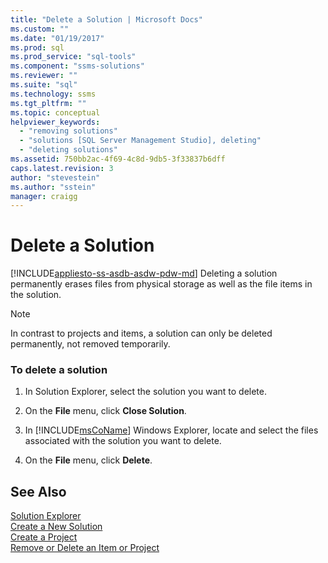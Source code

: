 ```yaml
---
title: "Delete a Solution | Microsoft Docs"
ms.custom: ""
ms.date: "01/19/2017"
ms.prod: sql
ms.prod_service: "sql-tools"
ms.component: "ssms-solutions"
ms.reviewer: ""
ms.suite: "sql"
ms.technology: ssms
ms.tgt_pltfrm: ""
ms.topic: conceptual
helpviewer_keywords: 
  - "removing solutions"
  - "solutions [SQL Server Management Studio], deleting"
  - "deleting solutions"
ms.assetid: 750bb2ac-4f69-4c8d-9db5-3f33837b6dff
caps.latest.revision: 3
author: "stevestein"
ms.author: "sstein"
manager: craigg
---
```

# Delete a Solution
[!INCLUDE[appliesto-ss-asdb-asdw-pdw-md](../../includes/appliesto-ss-asdb-asdw-pdw-md.md)]
Deleting a solution permanently erases files from physical storage as well as the file items in the solution.  
  
> [!NOTE]  
> In contrast to projects and items, a solution can only be deleted permanently, not removed temporarily.  
  
### To delete a solution  
  
1.  In Solution Explorer, select the solution you want to delete.  
  
2.  On the **File** menu, click **Close Solution**.  
  
3.  In [!INCLUDE[msCoName](../../includes/msconame_md.md)] Windows Explorer, locate and select the files associated with the solution you want to delete.  
  
4.  On the **File** menu, click **Delete**.  
  
## See Also  
[Solution Explorer](../../ssms/solution/solution-explorer.md)  
[Create a New Solution](../../ssms/solution/create-a-new-solution.md)  
[Create a Project](../../ssms/solution/create-a-project.md)  
[Remove or Delete an Item or Project](../../ssms/solution/remove-or-delete-an-item-or-project.md)  
  
